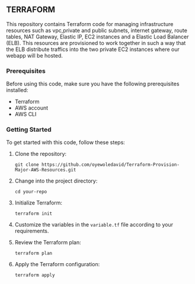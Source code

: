 ## TERRAFORM
This repository contains Terraform code for managing infrastructure resources such as vpc,private and public subnets, internet gateway, route tables, NAT Gateway, Elastic IP, EC2 instances and a Elastic Load Balancer (ELB). This resources are provisioned to work together in such a way that the ELB distribute traffics into the two private EC2 instances where our webapp will be hosted.

### Prerequisites
Before using this code, make sure you have the following prerequisites installed:
- Terraform
- AWS account
- AWS CLI

### Getting Started
To get started with this code, follow these steps:

1. Clone the repository:
    ```
    git clone https://github.com/oyewoledavid/Terraform-Provision-Major-AWS-Resources.git
    ```

2. Change into the project directory:
    ```
    cd your-repo
    ```

3. Initialize Terraform:
    ```
    terraform init
    ```

4. Customize the variables in the `variable.tf` file according to your requirements.

5. Review the Terraform plan:
    ```
    terraform plan
    ```

6. Apply the Terraform configuration:
    ```
    terraform apply
    ```
